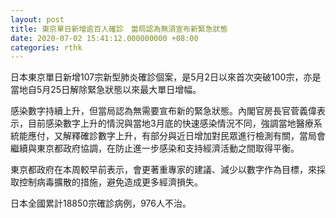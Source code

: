 ```yaml
---
layout: post
title: 東京單日新增逾百人確診　當局認為無須宣布新緊急狀態
date: 2020-07-02 15:41:12.000000000 +08:00
categories: rthk
---
```


日本東京單日新增107宗新型肺炎確診個案，是5月2日以來首次突破100宗，亦是當地自5月25日解除緊急狀態以來最大單日增幅。

感染數字持續上升，但當局認為無需要宣布新的緊急狀態。內閣官房長官菅義偉表示，目前感染數字上升的情況與當地3月底的快速感染情況不同，強調當地醫療系統能應付，又解釋確診數字上升，有部分與近日增加對民眾進行檢測有關，當局會繼續與東京都政府協調，在防止進一步感染和支持經濟活動之間取得平衡。

東京都政府在本周較早前表示，會更著重專家的建議、減少以數字作為目標，來採取控制病毒擴散的措施，避免造成更多經濟損失。

日本全國累計18850宗確診病例，976人不治。
